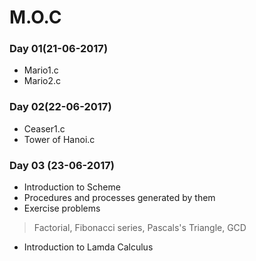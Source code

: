 # M.O.C
### Day 01(21-06-2017)
- Mario1.c
- Mario2.c
### Day 02(22-06-2017)
- Ceaser1.c
- Tower of Hanoi.c
### Day 03 (23-06-2017)
- Introduction to Scheme
- Procedures and processes generated by them
- Exercise problems
> Factorial,
> Fibonacci series,
> Pascals's Triangle,
> GCD
- Introduction to Lamda Calculus
